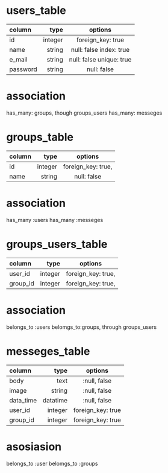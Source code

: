 

# users_table

| column     | type        | options                                             |
|:-----------|------------:|:---------------------------------------------------:|
| id         | integer     | foreign_key: true                                   |
| name       | string      | null: false index: true                             |
| e_mail     | string      | null: false unique: true                            |
| password   | string      | null: false                                         |

# association

 has_many: groups, though groups_users
 has_many: messeges


# groups_table

| column     | type        | options                                             |
|:-----------|------------:|:---------------------------------------------------:|
| id         | integer     | foreign_key: true,                                  |
| name       |  string     | null: false                                         |


# association

 has_many   :users
 has_many   :messeges






# groups_users_table

| column     | type        | options                                             |
|:-----------|------------:|:---------------------------------------------------:|
| user_id    | integer     | foreign_key: true,                                  |
| group_id   | integer     | foreign_key: true,                                  |

# association


  belongs_to :users
  belomgs_to:groups, through groups_users



# messeges_table

| column     | type        | options                                             |
|:-----------|------------:|:---------------------------------------------------:|
| body       | text        | :null, false                                        |
| image      | string      | :null, false                                        |
| data_time  | datatime    | :null, false                                        |
| user_id    | integer     | foreign_key: true                                   |
| group_id   | integer     | foreign_key: true                                   |

# asosiasion

  belongs_to :user
  belomgs_to :groups

